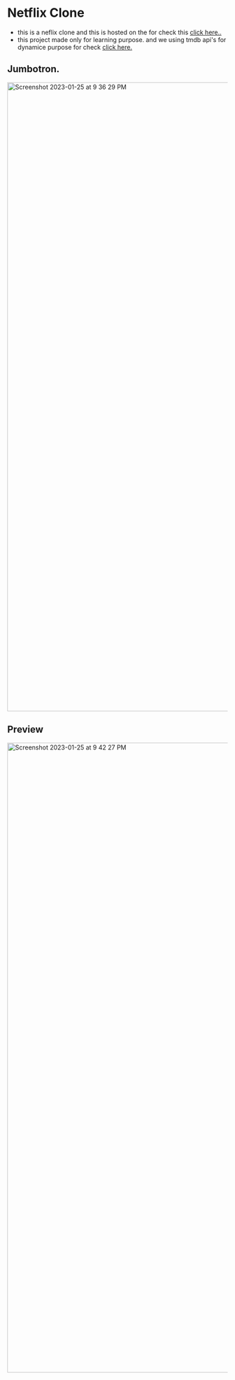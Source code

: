 # Netflix Clone 

* this is a neflix clone and this is hosted on the for check this [click here..](https://netflix-clone-16682.web.app/)
* this project made only for learning purpose. and we using tmdb api's for dynamice purpose for check [click here.](https://www.themoviedb.org/)


## Jumbotron.
<img width="1438" alt="Screenshot 2023-01-25 at 9 36 29 PM" src="https://user-images.githubusercontent.com/51693679/214614905-3d51b0b7-a233-4457-966a-4aea7db0a2fa.png">

## Preview

<img width="1440" alt="Screenshot 2023-01-25 at 9 42 27 PM" src="https://user-images.githubusercontent.com/51693679/214616290-2dca1d8d-3174-47e9-9a80-0aaddd08fe16.png">
